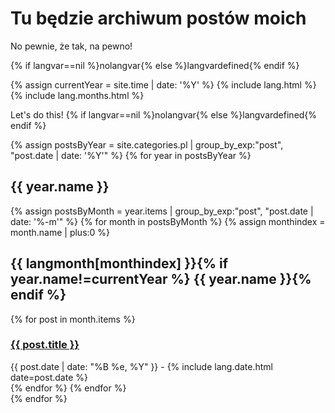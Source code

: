 # Tu będzie archiwum postów moich

No pewnie, że tak, na pewno!

{% if langvar==nil %}nolangvar{% else %}langvardefined{% endif %}

{% assign currentYear = site.time | date: '%Y' %}
{% include lang.html %}
{% include lang.months.html %}

Let's do this!
{% if langvar==nil %}nolangvar{% else %}langvardefined{% endif %}


{% assign postsByYear = site.categories.pl | group_by_exp:"post", "post.date | date: '%Y'" %}
{% for year in postsByYear %}

<div class="posts">
<h2>{{ year.name }}</h2>
  {% assign postsByMonth = year.items | group_by_exp:"post", "post.date | date: '%-m'" %}
  {% for month in postsByMonth %}
  {% assign monthindex = month.name | plus:0 %}
  <h2>{{ langmonth[monthindex] }}{% if year.name!=currentYear %} {{ year.name }}{% endif %}</h2>
    {% for post in month.items %}
    <div class="post">
      <h3><a href="{{ post.url }}">{{ post.title }}</a></h3>
      <div class="date">{{ post.date | date: "%B %e, %Y" }} - {% include lang.date.html date=post.date %}</div>
    </div>
    {% endfor %}
  {% endfor %}
</div>
{% endfor %}